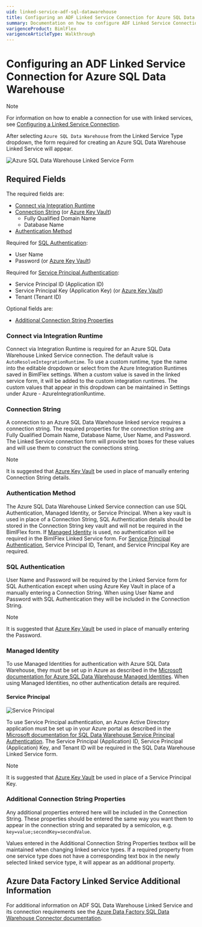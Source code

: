 ```yaml
---
uid: linked-service-adf-sql-datawarehouse
title: Configuring an ADF Linked Service Connection for Azure SQL Data Warehouse
summary: Documentation on how to configure ADF Linked Service Connection for Azure SQL Data Warehouse with required fields, connection strings, and links to additional information
varigenceProduct: BimlFlex
varigenceArticleType: Walkthrough
---
```

# Configuring an ADF Linked Service Connection for Azure SQL Data Warehouse

> [!NOTE]
> For information on how to enable a connection for use with linked services, see [Configuring a Linked Service Connection](create-linked-service-connection.md).

[//]: # (TODO List of stages, connection types, and system types that can use Azure SQL Data Warehouse)

After selecting `Azure SQL Data Warehouse` from the Linked Service Type dropdown, the form required for creating an Azure SQL Data Warehouse Linked Service will appear.

![Azure SQL Data Warehouse Linked Service Form](images/bimlflex-ss-app-connections-adf-sql-data-warehouse-form.png "Azure SQL Data Warehouse Linked Service Form")

## Required Fields

The required fields are:

+ [Connect via Integration Runtime](#connect-via-integration-runtime)
+ [Connection String](#connection-string) (or [Azure Key Vault](create-linked-service-connection.md))
  + Fully Qualified Domain Name
  + Database Name
+ [Authentication Method](#authentication-method)

Required for [SQL Authentication](#sql-authentication):

+ User Name
+ Password (or [Azure Key Vault](create-linked-service-connection.md))

Required for [Service Principal Authentication](#service-principal):

+ Service Principal ID (Application ID)
+ Service Principal Key (Application Key) (or [Azure Key Vault](create-linked-service-connection.md))
+ Tenant (Tenant ID)

Optional fields are:

+ [Additional Connection String Properties](#additional-connection-string-properties)

### Connect via Integration Runtime

Connect via Integration Runtime is required for an Azure SQL Data Warehouse Linked Service connection.
The default value is `AutoResolveIntegrationRuntime`.
To use a custom runtime, type the name into the editable dropdown or select from the Azure Integration Runtimes saved in BimlFlex settings.
When a custom value is saved in the linked service form, it will be added to the custom integration runtimes.
The custom values that appear in this dropdown can be maintained in Settings under Azure - AzureIntegrationRuntime.

### Connection String

A connection to an Azure SQL Data Warehouse linked service requires a connection string.
The required properties for the connection string are Fully Qualified Domain Name, Database Name, User Name, and Password.
The Linked Service connection form will provide text boxes for these values and will use them to construct the connections string.

> [!NOTE]
> It is suggested that [Azure Key Vault](linked-service-azure-key-vault.md) be used in place of manually entering Connection String details.

### Authentication Method

The Azure SQL Data Warehouse Linked Service connection can use SQL Authentication, Managed Identity, or Service Principal.
When a key vault is used in place of a Connection String, SQL Authentication details should be stored in the Connection String key vault and will not be required in the BimlFlex form.
If [Managed Identity](#managed-identity) is used, no authentication will be required in the BimlFlex Linked Service form.
For [Service Principal Authentication](#service-principal), Service Principal ID, Tenant, and Service Principal Key are required.

### SQL Authentication

User Name and Password will be required by the Linked Service form for SQL Authentication except when using Azure Key Vault in place of a manually entering a Connection String.
When using User Name and Password with SQL Authentication they will be included in the Connection String.

> [!NOTE]
> It is suggested that [Azure Key Vault](linked-service-azure-key-vault.md) be used in place of manually entering the Password.

### Managed Identity

To use Managed Identities for authentication with Azure SQL Data Warehouse, they must be set up in Azure as described in the [Microsoft documentation for Azure SQL Data Warehouse Managed Identities](https://docs.microsoft.com/en-us/azure/data-factory/connector-azure-sql-data-warehouse#managed-identity).
When using Managed Identities, no other authentication details are required.

#### Service Principal

![Service Principal](images/bimlflex-ss-app-connections-adf-sql-database-service-principal.png "Service Principal")

To use Service Principal authentication, an Azure Active Directory application must be set up in your Azure portal as described in the [Microsoft documentation for SQL Data Warehouse Service Principal Authentication](https://docs.microsoft.com/en-us/azure/data-factory/connector-azure-sql-data-warehouse#service-principal-authentication).
The Service Principal (Application) ID, Service Principal (Application) Key, and Tenant ID will be required in the SQL Data Warehouse Linked Service form.

> [!NOTE]
> It is suggested that [Azure Key Vault](linked-service-azure-key-vault.md) be used in place of a Service Principal Key.

### Additional Connection String Properties

Any additional properties entered here will be included in the Connection String.
These properties should be entered the same way you want them to appear in the connection string and separated by a semicolon, e.g. `key=value;secondKey=secondValue`.

Values entered in the Additional Connection String Properties textbox will be maintained when changing linked service types.
If a required property from one service type does not have a corresponding text box in the newly selected linked service type, it will appear as an additional property.

## Azure Data Factory Linked Service Additional Information

For additional information on ADF SQL Data Warehouse Linked Service and its connection requirements see the [Azure Data Factory SQL Data Warehouse Connector documentation](https://docs.microsoft.com/en-us/azure/data-factory/connector-azure-sql-data-warehouse).
